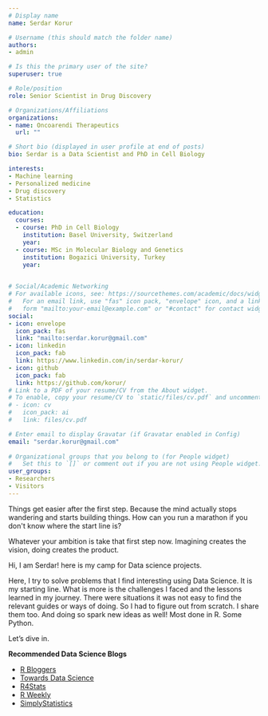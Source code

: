 ```yaml
---
# Display name
name: Serdar Korur

# Username (this should match the folder name)
authors:
- admin

# Is this the primary user of the site?
superuser: true

# Role/position
role: Senior Scientist in Drug Discovery

# Organizations/Affiliations
organizations:
- name: Oncoarendi Therapeutics
  url: ""

# Short bio (displayed in user profile at end of posts)
bio: Serdar is a Data Scientist and PhD in Cell Biology

interests:
- Machine learning
- Personalized medicine
- Drug discovery
- Statistics

education:
  courses:
  - course: PhD in Cell Biology
    institution: Basel University, Switzerland
    year: 
  - course: MSc in Molecular Biology and Genetics
    institution: Bogazici University, Turkey
    year: 
  

# Social/Academic Networking
# For available icons, see: https://sourcethemes.com/academic/docs/widgets/#icons
#   For an email link, use "fas" icon pack, "envelope" icon, and a link in the
#   form "mailto:your-email@example.com" or "#contact" for contact widget.
social:
- icon: envelope
  icon_pack: fas
  link: "mailto:serdar.korur@gmail.com"
- icon: linkedin
  icon_pack: fab
  link: https://www.linkedin.com/in/serdar-korur/
- icon: github
  icon_pack: fab
  link: https://github.com/korur/
# Link to a PDF of your resume/CV from the About widget.
# To enable, copy your resume/CV to `static/files/cv.pdf` and uncomment the lines below.  
# - icon: cv
#   icon_pack: ai
#   link: files/cv.pdf

# Enter email to display Gravatar (if Gravatar enabled in Config)
email: "serdar.korur@gmail.com"
  
# Organizational groups that you belong to (for People widget)
#   Set this to `[]` or comment out if you are not using People widget.  
user_groups:
- Researchers
- Visitors
---
```


Things get easier after the first step. Because the mind actually stops wandering and starts building things. How can you run a marathon if you don't know where the start line is?

Whatever your ambition is take that first step now. Imagining creates the vision, doing creates the product. 

Hi, I am Serdar! here is my camp for Data science projects.

Here, I try to solve problems that I find interesting using Data Science. It is my starting line. What is more is the challenges I faced and the lessons learned in my journey.  There were situations it was not easy to find the relevant guides or ways of doing. So I had to figure out from scratch. I share them too. And doing so spark new ideas as well! Most done in R. Some Python.

Let’s dive in. 
    
**Recommended Data Science Blogs**

* [R Bloggers](https://www.r-bloggers.com/)
* [Towards Data Science](https://towardsdatascience.com/)
* [R4Stats](http://r4stats.com/)
* [R Weekly](https://rweekly.org/)
* [SimplyStatistics]( https://simplystatistics.org/)
